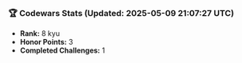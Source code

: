 ### 🏆 Codewars Stats (Updated: 2025-05-09 21:07:27 UTC)

- **Rank:** 8 kyu
- **Honor Points:** 3
- **Completed Challenges:** 1
